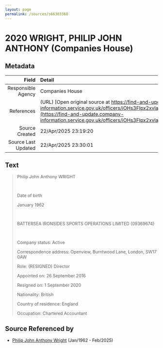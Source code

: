 ```yaml
---
layout: page
permalink: /sources/s66303368
---
```


# 2020 WRIGHT, PHILIP JOHN ANTHONY (Companies House)

## Metadata
Field | Detail
---:|:---
Responsible Agency | Companies House
References | (URL) [Open original source at https://find-and-update.company-information.service.gov.uk/officers/iOHs3FIpx2xvlaqPLwc1o2Ab7UI/appointments](https://find-and-update.company-information.service.gov.uk/officers/iOHs3FIpx2xvlaqPLwc1o2Ab7UI/appointments)
Source Created | 22/Apr/2025 23:19:20
Source Last Updated | 22/Apr/2025 23:30:01

## Text

> Philip John Anthony WRIGHT
>
> <br/>
>
> Date of birth
>
> January 1962
>
> <br/>
>
> BATTERSEA IRONSIDES SPORTS OPERATIONS LIMITED (09369674)
>
> <br/>
>
> Company status: Active
>
> Correspondence address: Openview, Burntwood Lane, London, SW17 0AW
>
> Role: (RESIGNED) Director
>
> Appointed on: 26 September 2016
>
> Resigned on: 1 September 2020
>
> Nationality: British
>
> Country of residence: England
>
> Occupation: Chartered Accountant
>

## Source Referenced by

* [Philip John Anthony Wright](../people/@66352546@-philip-john-anthony-wright-b1962-1-d2025-2.md) (Jan/1962 - Feb/2025)
